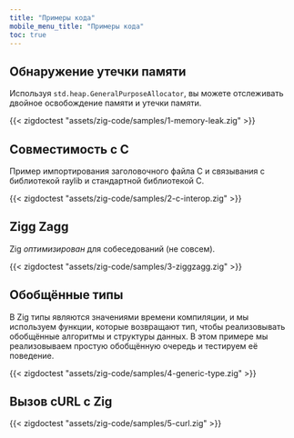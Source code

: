 ```yaml
---
title: "Примеры кода"
mobile_menu_title: "Примеры кода"
toc: true
---
```


## Обнаружение утечки памяти
Используя `std.heap.GeneralPurposeAllocator`, вы можете отслеживать двойное освобождение памяти и утечки памяти.

{{< zigdoctest "assets/zig-code/samples/1-memory-leak.zig" >}}


## Совместимость с C
Пример импортирования заголовочного файла C и связывания с библиотекой raylib и стандартной библиотекой C.

{{< zigdoctest "assets/zig-code/samples/2-c-interop.zig" >}}


## Zigg Zagg
Zig *оптимизирован* для собеседований (не совсем).

{{< zigdoctest "assets/zig-code/samples/3-ziggzagg.zig" >}}


## Обобщённые типы
В Zig типы являются значениями времени компиляции, и мы используем функции, которые возвращают тип, чтобы реализовывать обобщённые алгоритмы и структуры данных. В этом примере мы реализовываем простую обобщённую очередь и тестируем её поведение.

{{< zigdoctest "assets/zig-code/samples/4-generic-type.zig" >}}


## Вызов cURL с Zig

{{< zigdoctest "assets/zig-code/samples/5-curl.zig" >}}
